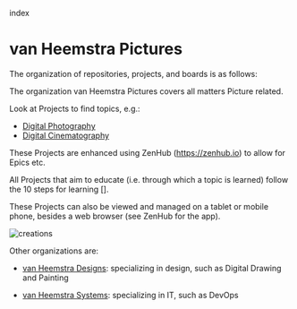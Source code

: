 index
# van Heemstra Pictures

The organization of repositories, projects, and boards is as follows:

The organization van Heemstra Pictures covers all matters Picture related.

Look at Projects to find topics, e.g.:

- [Digital Photography](https://github.com/vanheemstrapictures/digital-photography-management#workspaces/digital-photography-5cdc2a870b7efe3f16415002/board?repos=186850603)
- [Digital Cinematography](https://github.com/vanHeemstraPictures/index#workspaces/digital-cinematography-5cdc26bbb8a0f81e7c284e21/board?repos=186766686)

These Projects are enhanced using ZenHub (https://zenhub.io) to allow for Epics etc.

All Projects that aim to educate (i.e. through which a topic is learned) follow the 10 steps for learning [].

These Projects can also be viewed and managed on a tablet or mobile phone, besides a web browser (see ZenHub for the app).

![creations](../master/Creations.PNG)

Other organizations are:

- [van Heemstra Designs](https://github.com/vanHeemstraDesigns/index/): specializing in design, such as Digital Drawing and Painting  

- [van Heemstra Systems](https://github.com/vanHeemstraSystems/index/): specializing in IT, such as DevOps 
